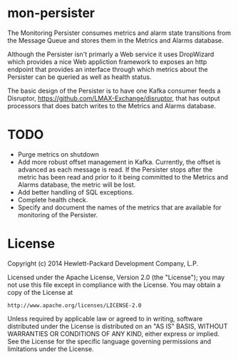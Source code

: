 mon-persister
=============

The Monitoring Persister consumes metrics and alarm state transitions from the Message Queue and stores them in the Metrics and Alarms database.

Although the Persister isn't primarly a Web service it uses DropWizard which provides a nice Web appliction framework to exposes an http endpoint that provides an interface through which metrics about the Persister can be queried as well as health status. 

The basic design of the Persister is to have one Kafka consumer feeds a Disruptor, https://github.com/LMAX-Exchange/disruptor, that has output processors that does batch writes to the Metrics and Alarms database. 

# TODO

* Purge metrics on shutdown
* Add more robust offset management in Kafka. Currently, the offset is advanced as each message is read. If the Persister stops after the metric has been read and prior to it being committed to the Metrics and Alarms database, the metric will be lost. 
* Add better handling of SQL exceptions.
* Complete health check.
* Specify and document the names of the metrics that are available for monitoring of the Persister.

# License

Copyright (c) 2014 Hewlett-Packard Development Company, L.P.

Licensed under the Apache License, Version 2.0 (the "License");
you may not use this file except in compliance with the License.
You may obtain a copy of the License at

    http://www.apache.org/licenses/LICENSE-2.0
    
Unless required by applicable law or agreed to in writing, software
distributed under the License is distributed on an "AS IS" BASIS,
WITHOUT WARRANTIES OR CONDITIONS OF ANY KIND, either express or
implied.
See the License for the specific language governing permissions and
limitations under the License.
